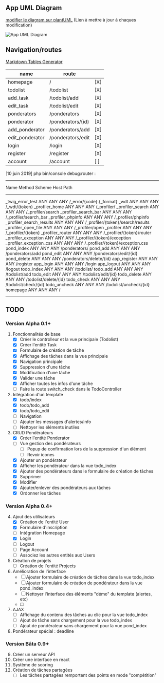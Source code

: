 ## App UML Diagram

[modifier le diagram sur plantUML](http://www.plantuml.com/plantuml/uml/RP6nJWCn38RtF4NKiT8Dh4mTMDWOoWEOv2yrpJadnoqWnBlZYmf7fPlkykNpdzZPDIEryrX2AjHQV6xG-1NY83GYtiTcolBgQup4vJ-ON7-lcftz_ZhLMk3ahLK9tzVCFRLJppIsSXEQqPBoP5p5iU73EgHSME0aas7F8sPwLhfwCtqKWrwep4TYWl7wNk_kmTbjM3eYdP0TljHQ_YxwL2L3oUhw25B5uS298UQOnRmmzEOssqtS3aF_BY4kaI8g2Xbo27sscxj5dMjTEj85SIJvN8pLiCNRGRA_sGy0) (Lien à mettre à jour à chaques modification)

![App UML Diagram](http://www.plantuml.com/plantuml/png/RP6nJWCn38RtF4NKiT8Dh4mTMDWOoWEOv2yrpJadnoqWnBlZYmf7fPlkykNpdzZPDIEryrX2AjHQV6xG-1NY83GYtiTcolBgQup4vJ-ON7-lcftz_ZhLMk3ahLK9tzVCFRLJppIsSXEQqPBoP5p5iU73EgHSME0aas7F8sPwLhfwCtqKWrwep4TYWl7wNk_kmTbjM3eYdP0TljHQ_YxwL2L3oUhw25B5uS298UQOnRmmzEOssqtS3aF_BY4kaI8g2Xbo27sscxj5dMjTEj85SIJvN8pLiCNRGRA_sGy0 "App UML Diagram")

## Navigation/routes


[Markdown Tables Generator](https://www.tablesgenerator.com/markdown_tables)

| **name**        | **route**         |     |
|-----------------|-------------------|-----|
| homepage        | /                 | [X] |
| todolist        | /todolist         | [X] | 
| add_task        | /todolist/add     | [X] |
| edit_task       | /todolist/edit    | [X] |
| ponderators     | /ponderators      | [X] |
| ponderator      | /ponderators/{id} | [X] |
| add_ponderator  | /ponderators/add  | [X] |
| edit_ponderator | /ponderators/edit | [X] |
| login           | /login            | [X] |
| register        | /register         | [X] |
| account         | /account          | [ ] |

[10 juin 2019] php bin/console debug:router :
 -------------------------- -------- -------- ------ -----------------------------------
  Name                       Method   Scheme   Host   Path
 -------------------------- -------- -------- ------ -----------------------------------
  _twig_error_test           ANY      ANY      ANY    /_error/{code}.{_format}
  _wdt                       ANY      ANY      ANY    /_wdt/{token}
  _profiler_home             ANY      ANY      ANY    /_profiler/
  _profiler_search           ANY      ANY      ANY    /_profiler/search
  _profiler_search_bar       ANY      ANY      ANY    /_profiler/search_bar
  _profiler_phpinfo          ANY      ANY      ANY    /_profiler/phpinfo
  _profiler_search_results   ANY      ANY      ANY    /_profiler/{token}/search/results
  _profiler_open_file        ANY      ANY      ANY    /_profiler/open
  _profiler                  ANY      ANY      ANY    /_profiler/{token}
  _profiler_router           ANY      ANY      ANY    /_profiler/{token}/router
  _profiler_exception        ANY      ANY      ANY    /_profiler/{token}/exception
  _profiler_exception_css    ANY      ANY      ANY    /_profiler/{token}/exception.css
  pond_index                 ANY      ANY      ANY    /ponderators/
  pond_add                   ANY      ANY      ANY    /ponderators/add
  pond_edit                  ANY      ANY      ANY    /ponderators/edit/{id}
  pond_delete                ANY      ANY      ANY    /ponderators/delete/{id}
  app_register               ANY      ANY      ANY    /register
  app_login                  ANY      ANY      ANY    /login
  app_logout                 ANY      ANY      ANY    /logout
  todo_index                 ANY      ANY      ANY    /todolist/
  todo_add                   ANY      ANY      ANY    /todolist/add
  todo_edit                  ANY      ANY      ANY    /todolist/edit/{id}
  todo_delete                ANY      ANY      ANY    /todolist/delete/{id}
  todo_check                 ANY      ANY      ANY    /todolist/check/{id}
  todo_uncheck               ANY      ANY      ANY    /todolist/uncheck/{id}
  homepage                   ANY      ANY      ANY    /
 -------------------------- -------- -------- ------ -----------------------------------

## TODO

### Version Alpha 0.1+

1. Fonctionnalités de base
    - [X] Créer le controlleur et la vue principale (Todolist)
    - [X] Créer l'entité Task
    - [X] Formulaire de création de tâche
    - [X] Affichage des tâches dans la vue principale
    - [X] Navigation principale
    - [X] Suppression d'une tâche
    - [X] Modification d'une tâche
    - [X] Valider une tâche
    - [X] Afficher toutes les infos d'une tâche
    - [ ] Faire la route switch_check dans le TodoController
2. Intégration d'un template
    - [X] todo/index
    - [X] todo/todo_add
    - [X] todo/todo_edit
    - [ ] Navigation
    - [ ] Ajouter les messages d'alertes/info
    - [ ] Nettoyer les éléments inutiles
3. CRUD Pondérateurs
    - [X] Créer l'entité Ponderator
    - [ ] Vue gestion des pondérateurs
        - [ ] Popup de confirmation lors de la suppression d'un élément
        - [ ] Revoir icones
    - [X] Ajouter un pondérateur
    - [X] Afficher les pondérateur dans la vue todo_index
    - [X] Ajouter des pondérateurs dans le formulaire de création de tâches
    - [X] Supprimer
    - [X] Modifier
    - [X] Ajouter/enlever des pondérateurs aux tâches
    - [X] Ordonner les tâches

### Version Alpha 0.4+

4. Ajout des utilisateurs
    - [X] Création de l'entité User
    - [X] Formulaire d'inscription
    - [ ] Intégration Homepage
    - [X] Login
    - [ ] Logout
    - [ ] Page Account
    - [ ] Associez les autres entités aux Users
5. Création de projets
    - [ ] Création de l'entité Projects
6. Amélioration de l'interface
    - [ ] Ajouter formulaire de création de tâches dans la vue todo_index
    - [ ] Ajouter formulaire de création de pondérateur dans la vue pond_index
    - [ ] Nettoyer l'interface des éléments "démo" du template (alertes, etc)
    - [ ]
7. AJAX
    - [ ] Affichage du contenu des tâches au clic pour la vue todo_index 
    - [ ] Ajout de tâche sans chargement pour la vue todo_index
    - [ ] Ajout de pondérateur sans chargement pour la vue pond_index
8. Pondérateur spécial : deadline

### Version Bâta 0.9+

9. Créer un serveur API
10. Créer une interface en react
11. Système de scoring
12. Création de tâches partagées
    - [ ] Les tâches partagées remportent des points en mode "compétition"